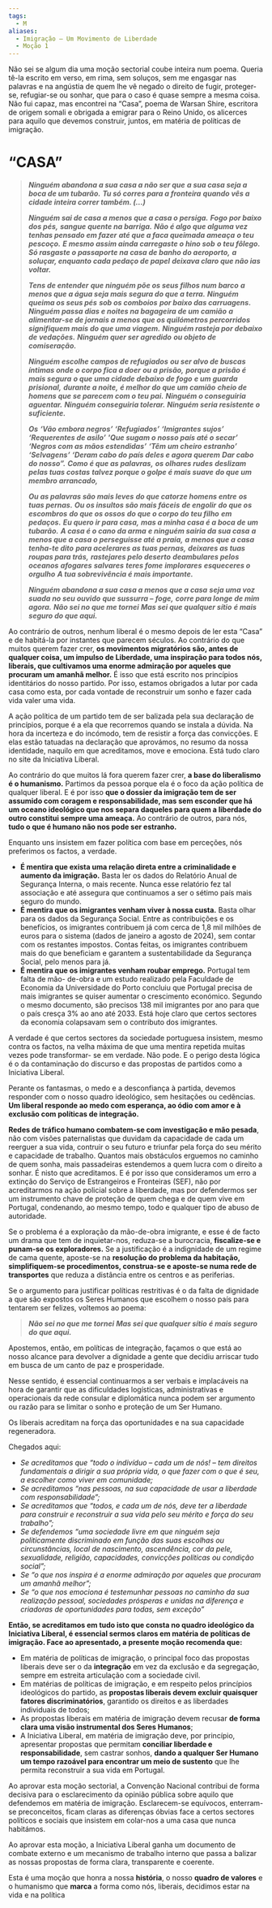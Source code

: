 ```yaml
---
tags:
  - M
aliases:
  - Imigração — Um Movimento de Liberdade
  - Moção 1
---
```

Não sei se algum dia uma moção sectorial coube inteira num poema. Queria tê-la escrito em verso, em rima, sem soluços, sem me engasgar nas palavras e na angústia de quem lhe vê negado o direito de fugir, proteger-se, refugiar-se ou sonhar, que para o caso é quase sempre a mesma coisa. Não fui capaz, mas encontrei na “Casa”, poema de Warsan Shire, escritora de origem somali e obrigada a emigrar para o Reino Unido, os alicerces para aquilo que devemos construir, juntos, em matéria de políticas de imigração.

# “CASA”

> ***Ninguém abandona a sua casa a não ser que***
> ***a sua casa seja a boca de um tubarão.***
> ***Tu só corres para a fronteira***
> ***quando vês a cidade inteira correr também. (…)***
> 
> ***Ninguém sai de casa a menos que a casa o persiga.***
> ***Fogo por baixo dos pés,***
> ***sangue quente na barriga.***
> ***Não é algo que alguma vez tenhas pensado em fazer***
> ***até que a faca queimada ameaça***
> ***o teu pescoço.***
> ***E mesmo assim ainda carregaste o hino sob***
> ***o teu fôlego.***
> ***Só rasgaste o passaporte na casa de banho do aeroporto,***
> ***a soluçar, enquanto cada pedaço de papel***
> ***deixava claro que não ias voltar.***
> 
> ***Tens de entender***
> ***que ninguém põe os seus filhos num barco***
> ***a menos que a água seja mais segura do que a terra.***
> ***Ninguém queima os seus pés***
> ***sob os comboios***
> ***por baixo das carruagens.***
> ***Ninguém passa dias e noites na bagageira de um camião***
> ***a alimentar-se de jornais a menos que os quilómetros percorridos***
> ***signifiquem mais do que uma viagem.***
> ***Ninguém rasteja por debaixo de vedações.***
> ***Ninguém quer ser agredido***
> ***ou objeto de comiseração.***
> 
> ***Ninguém escolhe campos de refugiados***
> ***ou ser alvo de buscas íntimas onde***
> ***o corpo fica a doer***
> ***ou a prisão,***
> ***porque a prisão é mais segura*** 
> ***o que uma cidade debaixo de fogo***
> ***e um guarda prisional,***
> ***durante a noite,***
> ***é melhor do que um camião***
> ***cheio de homens que se parecem com o teu pai.***
> ***Ninguém o conseguiria aguentar.***
> ***Ninguém conseguiria tolerar.***
> ***Ninguém seria resistente o suficiente.***
> 
> ***Os***
> ***‘Vão embora negros’***
> ***‘Refugiados’***
> ***‘Imigrantes sujos’***
> ***‘Requerentes de asilo’***
> ***'Que sugam o nosso país até o secar’***
> ***‘Negros com as mãos estendidas’***
> ***‘Têm um cheiro estranho’***
> ***‘Selvagens’***
> ***‘Deram cabo do país deles e agora querem***
> ***Dar cabo do nosso”.***
> ***Como é que as palavras,***
> ***os olhares rudes***
> ***deslizam pelas tuas costas***
> ***talvez porque o golpe é mais suave***
> ***do que um membro arrancado,***
> 
> ***Ou as palavras são mais leves***
> ***do que catorze homens entre***
> ***os tuas pernas.***
> ***Ou os insultos são mais fáceis***
> ***de engolir***
> ***do que os escombros***
> ***do que os ossos***
> ***do que o corpo do teu filho***
> ***em pedaços.***
> ***Eu quero ir para casa,***
> ***mas a minha casa é a boca de um tubarão.***
> ***A casa é o cano da arma***
> ***e ninguém sairia da sua casa***
> ***a menos que a casa o perseguisse até a praia,***
> ***a menos que a casa tenha-te dito***
> ***para acelerares as tuas pernas,***
> ***deixares as tuas roupas para trás,***
> ***rastejares pelo deserto***
> ***deambulares pelos oceanos***
> ***afogares***
> ***salvares***
> ***teres fome***
> ***implorares***
> ***esqueceres o orgulho***
> ***A tua sobrevivência é mais importante.***
> 
> ***Ninguém abandona a sua casa a menos que a casa***
> ***seja uma voz suada no seu ouvido***
> ***que sussurra –***
> ***foge,***
> ***corre para longe de mim agora.***
> ***Não sei no que me tornei***
> ***Mas sei que qualquer sítio***
> ***é mais seguro do que aqui.***

Ao contrário de outros, nenhum liberal é o mesmo depois de ler esta “Casa” e de habitá-la por instantes que parecem séculos. Ao contrário do que muitos querem fazer crer, **os movimentos migratórios são, antes de qualquer coisa, um impulso de Liberdade, uma inspiração para todos nós, liberais, que cultivamos uma enorme admiração por aqueles que procuram um amanhã melhor.** É isso que está escrito nos princípios identitários do nosso partido. Por isso, estamos obrigados a lutar por cada casa como esta, por cada vontade de reconstruir um sonho e fazer cada vida valer uma vida.

A ação política de um partido tem de ser balizada pela sua declaração de princípios, porque é a ela que recorremos quando se instala a dúvida. Na hora da incerteza e do incómodo, tem de resistir a força das convicções. E elas estão tatuadas na declaração que aprovámos, no resumo da nossa identidade, naquilo em que acreditamos, move e emociona. Está tudo claro no site da Iniciativa Liberal.

Ao contrário do que muitos lá fora querem fazer crer, **a base do liberalismo é o humanismo.** Partimos da pessoa porque ela é o foco da ação política de qualquer liberal. E é por isso **que o dossier da imigração tem de ser assumido com coragem e responsabilidade, mas sem esconder que há um oceano ideológico que nos separa daqueles para quem a liberdade do outro constitui sempre uma ameaça.** Ao contrário de outros, para nós, **tudo o que é humano não nos pode ser estranho.**

Enquanto uns insistem em fazer política com base em perceções, nós preferimos os factos, a verdade.

- **É mentira que exista uma relação direta entre a criminalidade e aumento da imigração.** Basta ler os dados do Relatório Anual de Segurança Interna, o mais recente. Nunca esse relatório fez tal associação e até assegura que continuamos a ser o sétimo país mais seguro do mundo.
- **É mentira que os imigrantes venham viver à nossa custa.** Basta olhar para os dados da Segurança Social. Entre as contribuições e os benefícios, os imigrantes contribuem já com cerca de 1,8 mil milhões de euros para o sistema (dados de janeiro a agosto de 2024), sem contar com os restantes impostos. Contas feitas, os imigrantes contribuem mais do que beneficiam e garantem a sustentabilidade da Segurança Social, pelo menos para já.
- **É mentira que os imigrantes venham roubar emprego.** Portugal tem falta de mão- de-obra e um estudo realizado pela Faculdade de Economia da Universidade do Porto concluiu que Portugal precisa de mais imigrantes se quiser aumentar o crescimento económico. Segundo o mesmo documento, são precisos 138 mil imigrantes por ano para que o país cresça 3% ao ano até 2033. Está hoje claro que certos sectores da economia colapsavam sem o contributo dos imigrantes.

A verdade é que certos sectores da sociedade portuguesa insistem, mesmo contra os factos, na velha máxima de que uma mentira repetida muitas vezes pode transformar- se em verdade. Não pode. E o perigo desta lógica é o da contaminação do discurso e das propostas de partidos como a Iniciativa Liberal.

Perante os fantasmas, o medo e a desconfiança à partida, devemos responder com o nosso quadro ideológico, sem hesitações ou cedências. **Um liberal responde ao medo com esperança, ao ódio com amor e à exclusão com políticas de integração.**

**Redes de tráfico humano combatem-se com investigação e mão pesada**, não com visões paternalistas que duvidam da capacidade de cada um reerguer a sua vida, contruir o seu futuro e triunfar pela força do seu mérito e capacidade de trabalho. Quantos mais obstáculos erguemos no caminho de quem sonha, mais passadeiras estendemos a quem lucra com o direito a sonhar. É nisto que acreditamos. E é por isso que consideramos um erro a extinção do Serviço de Estrangeiros e Fronteiras (SEF), não por acreditarmos na ação policial sobre a liberdade, mas por defendermos ser um instrumento chave de proteção de quem chega e de quem vive em Portugal, condenando, ao mesmo tempo, todo e qualquer tipo de abuso de autoridade.

Se o problema é a exploração da mão-de-obra imigrante, e esse é de facto um drama que tem de inquietar-nos, reduza-se a burocracia, **fiscalize-se e punam-se os exploradores.** Se a justificação é a indignidade de um regime de cama quente, aposte-se na **resolução do problema da habitação, simplifiquem-se procedimentos, construa-se e aposte-se numa rede de transportes** que reduza a distância entre os centros e as periferias.

Se o argumento para justificar políticas restritivas é o da falta de dignidade a que são expostos os Seres Humanos que escolhem o nosso país para tentarem ser felizes, voltemos ao poema:

> ***Não sei no que me tornei***
> ***Mas sei que qualquer sítio***
> ***é mais seguro do que aqui.***

Apostemos, então, em políticas de integração, façamos o que está ao nosso alcance para devolver a dignidade a gente que decidiu arriscar tudo em busca de um canto de paz e prosperidade.

Nesse sentido, é essencial continuarmos a ser verbais e implacáveis na hora de garantir que as dificuldades logísticas, administrativas e operacionais da rede consular e diplomática nunca podem ser argumento ou razão para se limitar o sonho e proteção de um Ser Humano.

Os liberais acreditam na força das oportunidades e na sua capacidade regeneradora.

Chegados aqui:

- *Se acreditamos que “todo o indivíduo – cada um de nós! – tem direitos fundamentais a dirigir a sua própria vida, o que fazer com o que é seu, a escolher como viver em comunidade;*
- *Se acreditamos “nas pessoas, na sua capacidade de usar a liberdade com responsabilidade”;*
- *Se acreditamos que “todos, e cada um de nós, deve ter a liberdade para construir e reconstruir a sua vida pelo seu mérito e força do seu trabalho”;*
- *Se defendemos “uma sociedade livre em que ninguém seja politicamente discriminado em função das suas escolhas ou circunstâncias, local de nascimento, ascendência, cor da pele, sexualidade, religião, capacidades, convicções políticas ou condição social”;*
- *Se “o que nos inspira é a enorme admiração por aqueles que procuram um amanhã melhor”;*
- *Se “o que nos emociona é testemunhar pessoas no caminho da sua realização pessoal, sociedades prósperas e unidas na diferença e criadoras de oportunidades para todas, sem exceção”*

**Então, se acreditamos em tudo isto que consta no quadro ideológico da Iniciativa Liberal, é essencial sermos claros em matéria de políticas de imigração. Face ao apresentado, a presente moção recomenda que:**

- Em matéria de políticas de imigração, o principal foco das propostas liberais deve ser o da **integração** em vez da exclusão e da segregação, sempre em estreita articulação com a sociedade civil.
- Em matérias de políticas de imigração, e em respeito pelos princípios ideológicos do partido, as **propostas liberais devem excluir quaisquer fatores discriminatórios**, garantido os direitos e as liberdades individuais de todos;
- As propostas liberais em matéria de imigração devem recusar **de forma clara uma visão instrumental dos Seres Humanos**;
- A Iniciativa Liberal, em matéria de imigração deve, por princípio, apresentar propostas que permitam **conciliar liberdade e responsabilidade**, sem castrar sonhos, **dando a qualquer Ser Humano um tempo razoável para encontrar um meio de sustento** que lhe permita reconstruir a sua vida em Portugal.

Ao aprovar esta moção sectorial, a Convenção Nacional contribui de forma decisiva para o esclarecimento da opinião pública sobre aquilo que defendemos em matéria de imigração. Esclarecem-se equívocos, enterram-se preconceitos, ficam claras as diferenças óbvias face a certos sectores políticos e sociais que insistem em colar-nos a uma casa que nunca habitámos.

Ao aprovar esta moção, a Iniciativa Liberal ganha um documento de combate externo e um mecanismo de trabalho interno que passa a balizar as nossas propostas de forma clara, transparente e coerente.

Esta é uma moção que honra a nossa **história**, o nosso **quadro de valores** e o humanismo que **marca** a forma como nós, liberais, decidimos estar na vida e na política